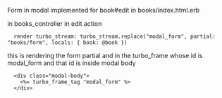 Form in modal implemented for book#edit in books/index.html.erb

<This line is added by Anshuman>

in books_controller in edit action

```
  render turbo_stream: turbo_stream.replace("modal_form", partial: "books/form", locals: { book: @book })
```
this is rendering the form partial and in the turbo_frame whose id is modal_form and that id is inside modal body

```
  <div class="modal-body">
    <%= turbo_frame_tag "modal_form" %>
  </div>

```
